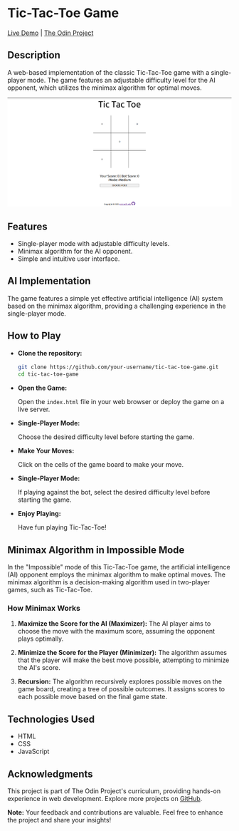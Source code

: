 # Tic-Tac-Toe Game

[Live Demo](https://praneeth-ayla.github.io/tic-tac-toe/) | [The Odin Project](https://www.theodinproject.com)

## Description

A web-based implementation of the classic Tic-Tac-Toe game with a single-player mode. The game features an adjustable difficulty level for the AI opponent, which utilizes the minimax algorithm for optimal moves.

![Project Screenshot](TicTacToe.png)

## Features

- Single-player mode with adjustable difficulty levels.
- Minimax algorithm for the AI opponent.
- Simple and intuitive user interface.

## AI Implementation

The game features a simple yet effective artificial intelligence (AI) system based on the minimax algorithm, providing a challenging experience in the single-player mode.


## How to Play

- **Clone the repository:**

   ```bash
   git clone https://github.com/your-username/tic-tac-toe-game.git
   cd tic-tac-toe-game

- **Open the Game:**

   Open the `index.html` file in your web browser or deploy the game on a live server.

-  **Single-Player Mode:**

    Choose the desired difficulty level before starting the game.

-  **Make Your Moves:**

    Click on the cells of the game board to make your move.

- **Single-Player Mode:**

    If playing against the bot, select the desired difficulty level before starting the game.

- **Enjoy Playing:**

    Have fun playing Tic-Tac-Toe!


## Minimax Algorithm in Impossible Mode

In the "Impossible" mode of this Tic-Tac-Toe game, the artificial intelligence (AI) opponent employs the minimax algorithm to make optimal moves. The minimax algorithm is a decision-making algorithm used in two-player games, such as Tic-Tac-Toe.

### How Minimax Works

1. **Maximize the Score for the AI (Maximizer):** The AI player aims to choose the move with the maximum score, assuming the opponent plays optimally.

2. **Minimize the Score for the Player (Minimizer):** The algorithm assumes that the player will make the best move possible, attempting to minimize the AI's score.

3. **Recursion:** The algorithm recursively explores possible moves on the game board, creating a tree of possible outcomes. It assigns scores to each possible move based on the final game state.


## Technologies Used

- HTML
- CSS
- JavaScript


## Acknowledgments

This project is part of The Odin Project's curriculum, providing hands-on experience in web development. Explore more projects on [GitHub](https://github.com/praneeth-ayla).

**Note:** Your feedback and contributions are valuable. Feel free to enhance the project and share your insights!
